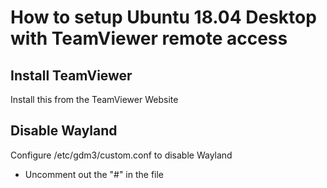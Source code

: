 # How to setup Ubuntu 18.04 Desktop with TeamViewer remote access

## Install TeamViewer
Install this from the TeamViewer Website

## Disable Wayland
Configure /etc/gdm3/custom.conf to disable Wayland
- Uncomment out the "#" in the file


